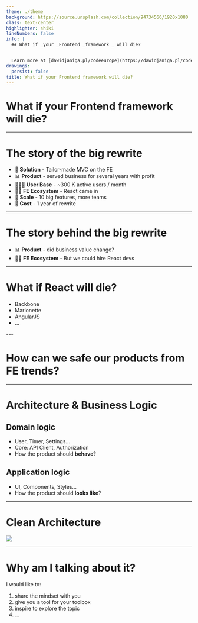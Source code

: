 ```yaml
---
theme: ./theme
background: https://source.unsplash.com/collection/94734566/1920x1080
class: text-center
highlighter: shiki
lineNumbers: false
info: |
  ## What if _your _Frontend _framework _ will die?


  Learn more at [dawidjaniga.pl/codeeurope](https://dawidjaniga.pl/codeeurope)
drawings:
  persist: false
title: What if your Frontend framework will die?
---
```


# What if your Frontend framework will die?

---

# The story of the big rewrite


<ul class='text-xl'>
<li v-click>📝 <strong>Solution</strong> - Tailor-made MVC on the FE</li>
<li v-click>📊 <strong>Product</strong> - served business for several years with profit</li>
<li v-click>💁🏼‍♀️ <strong>User Base</strong> - ~300 K active users / month</li>
<li v-click>🧑‍💻 <strong>FE Ecosystem</strong> - React came in</li>
<li v-click>📏 <strong>Scale</strong> - 10 big features, more teams</li>
<li v-click>💸 <strong>Cost</strong> - 1 year of rewrite</li>
</ul>

---
# The story behind the big rewrite

<ul class='text-xl'>
<li v-click>📊 <strong>Product</strong> - did business value change?</li>
<li v-click>🧑‍💻 <strong>FE Ecosystem</strong> - But we could hire React devs</li>
</ul>


---

# What if React will die?

<ul class='text-2xl'>
<li v-click>Backbone</li>
<li v-click>Marionette</li>
<li v-click>AngularJS</li>
<li v-click>...</li>
</ul>
---

# How can we safe our products from FE trends?

---

# Architecture & Business Logic

## Domain logic
<ul>
<li v-click>User, Timer, Settings...</li>
<li v-click>Core: API Client, Authorization</li>
<li v-click>How the product should <strong>behave</strong>?</li>
</ul>

## Application logic
<ul>
<li v-click>UI, Components, Styles...</li>
<li v-click>How the product should <strong>looks like</strong>?</li>
</ul>

---
# Clean Architecture

<div class='flex justify-center'>
<img
  class="w-100"
  src="/CleanArchitecture.jpg"
/>
</div>

---
# Why am I talking about it?

<div class='text-2xl'>
<span v-click>
I would like to:
</span>

<ol>
<li v-click>share the mindset with you</li>
<li v-click>give you a tool for your toolbox</li>
<li v-click>inspire to explore the topic</li>
<li v-click>...</li>
</ol>

</div>




